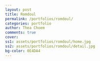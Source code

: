 ```yaml
---
layout: post
title: Romdoul
permalink: /portfolios/romdoul/
categories: portfolio
author: Thea Choem
comments: true
cover:
ss1: assets/portfolios/romdoul/home.jpg
ss2: assets/portfolios/romdoul/detail.jpg
bg-color: 0E4DA4
---
```

